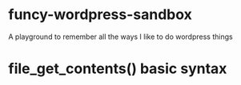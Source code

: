 # funcy-wordpress-sandbox
A playground to remember all the ways I like to do wordpress things

# file_get_contents() basic syntax